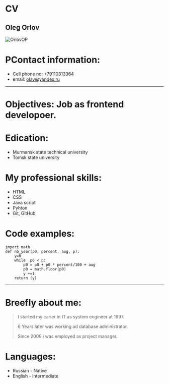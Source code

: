 # CV
## Oleg Orlov
![OrlovOP](C:\My\Downloads\Orlov.jpeg)
# PContact information:
  * Cell phone no: +79110313364
  * email: olav@yandex.ru
_______________________________________________
>
# Objectives: Job as frontend developoer.

# Edication:
 * Murmansk state technical university
 * Tomsk state university
# My professional skills:
 * HTML
 * CSS
 * Java script
 * Pyhton
 * Git, GitHub

# Code examples:
```
import math
def nb_year(p0, percent, aug, p):
    y=0
    while  p0 < p:
        p0 = p0 + p0 * percent/100 + aug
        p0 = math.floor(p0)
        y +=1
    return (y)
```
*****************************************************
# Breefly about me:
>I started my carier in IT as system engineer at 1997.
>
>6 Years later was working ad database administrator.
>
>Since 2009 i was employed as project manager.

# Languages:
 * Russian - Native
 * English - Intermediate
